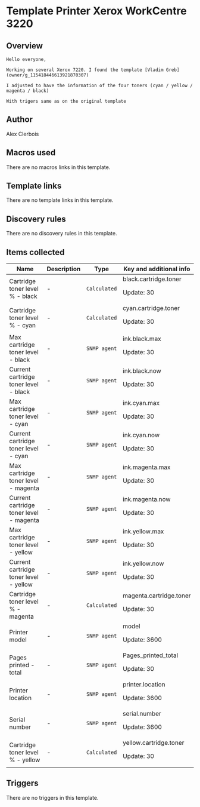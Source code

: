 # Template Printer Xerox WorkCentre 3220

## Overview


```
Hello everyone,

Working on several Xerox 7220. I found the template [Vladim Greb](owner/g_115418446613921870307)

I adjusted to have the information of the four toners (cyan / yellow / magenta / black)

With trigers same as on the original template
```


## Author

Alex Clerbois

## Macros used

There are no macros links in this template.

## Template links

There are no template links in this template.

## Discovery rules

There are no discovery rules in this template.

## Items collected

|Name|Description|Type|Key and additional info|
|----|-----------|----|----|
|Cartridge toner level % - black|<p>-</p>|`Calculated`|black.cartridge.toner<p>Update: 30</p>|
|Cartridge toner level % - cyan|<p>-</p>|`Calculated`|cyan.cartridge.toner<p>Update: 30</p>|
|Max cartridge toner level - black|<p>-</p>|`SNMP agent`|ink.black.max<p>Update: 30</p>|
|Current cartridge toner level - black|<p>-</p>|`SNMP agent`|ink.black.now<p>Update: 30</p>|
|Max cartridge toner level - cyan|<p>-</p>|`SNMP agent`|ink.cyan.max<p>Update: 30</p>|
|Current cartridge toner level - cyan|<p>-</p>|`SNMP agent`|ink.cyan.now<p>Update: 30</p>|
|Max cartridge toner level - magenta|<p>-</p>|`SNMP agent`|ink.magenta.max<p>Update: 30</p>|
|Current cartridge toner level - magenta|<p>-</p>|`SNMP agent`|ink.magenta.now<p>Update: 30</p>|
|Max cartridge toner level - yellow|<p>-</p>|`SNMP agent`|ink.yellow.max<p>Update: 30</p>|
|Current cartridge toner level - yellow|<p>-</p>|`SNMP agent`|ink.yellow.now<p>Update: 30</p>|
|Cartridge toner level % - magenta|<p>-</p>|`Calculated`|magenta.cartridge.toner<p>Update: 30</p>|
|Printer model|<p>-</p>|`SNMP agent`|model<p>Update: 3600</p>|
|Pages printed - total|<p>-</p>|`SNMP agent`|Pages_printed_total<p>Update: 30</p>|
|Printer location|<p>-</p>|`SNMP agent`|printer.location<p>Update: 3600</p>|
|Serial number|<p>-</p>|`SNMP agent`|serial.number<p>Update: 3600</p>|
|Cartridge toner level % - yellow|<p>-</p>|`Calculated`|yellow.cartridge.toner<p>Update: 30</p>|
## Triggers

There are no triggers in this template.

